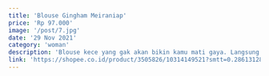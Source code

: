 ```yaml
---
title: 'Blouse Gingham Meiraniap'
price: 'Rp 97.000'
image: '/post/7.jpg'
date: '29 Nov 2021'
category: 'woman'
description: 'Blouse kece yang gak akan bikin kamu mati gaya. Langsung aja kepoin gezz tunggu apa lagi.'
link: 'https://shopee.co.id/product/3505826/10314149521?smtt=0.286131287-1638098851.9'
---
```

